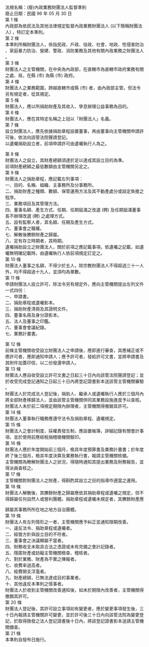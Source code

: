 法規名稱：(廢)內政業務財團法人監督準則  
廢止日期：民國 96 年 05 月 30 日  
第 1 條  
內政部為依民法及其他法律規定監督內政業務財團法人 (以下簡稱財團法  
人) ，特訂定本準則。  
第 2 條  
本準則所稱財團法人，係指民政、戶政、役政、社會、地政、性侵害防治  
、家庭暴力防治、營建、警政、消防業務及其他有關內政業務之財團法人  
。  
第 3 條  
財團法人之主管機關，在中央為內政部，在直轄市為直轄市政府業務有關  
之處、局，在縣 (市) 為縣 (市) 政府。  
第 4 條  
財團法人之業務範圍，跨越直轄市或縣 (市) 者，由內政部主管。但法令  
另有規定者，從其規定。  
第 5 條  
財團法人，應以所捐助財產及其收入、孳息辦理公益事務為目的。  
第 6 條  
財團法人，應在其特定名稱之上冠以「財團法人」名義。  
第 7 條  
設立財團法人，應先依據捐助章程設置董事，再由董事向主管機關申請許  
可後，依法向該管法院聲請登記。  
以遺囑捐助設立者，前項申請許可由遺囑執行人為之。  


第 8 條  
財團法人之設立，其財產總額須達於足以達成其設立目的為準。  
前項財產總額之最低數額由主管機關另定之。  
第 9 條  
財團法人之捐助章程，應記載左列事項：  
一、目的、名稱、組織、主事務所及分事務所。  
二、捐助財產之種類、數額、保管運用方法及其不動產處分或設定負擔之  
程序。  
三、業務項目及其管理方法。  
四、董事名額、產生方式、任期、任期屆滿之改選 (聘) 及任期屆滿董事  
長不辦理改選 (聘) 之處理方式。  
五、設有監察人者，其名額、任期及產生方式。  
六、董事會之職權。  
七、解散後賸餘財產之歸屬。  
八、定有存立時期者，其時期。  
遺囑捐助設立之財團法人，關於前項之應記載事項，依遺囑之記載，如遺  
囑無明確記載時，由遺囑執行人依前項規定訂定之。  
第 10 條  
財團法人董事之名額，不得少於五人，除宗教財團法人不得超過三十一人  
外，均不得超過十九人，並須均為單數。  
第 11 條  
申請財團法人設立許可，除法令另有規定外，應向主管機關提出左列文件  
一式四份：  
一、申請書。  
二、捐助章程或遺囑影本。  
三、捐助財產清冊及其證明文件。  
四、董事名冊及身分證影本。  
五、法人及董事之印鑑。  
六、董事會會議紀錄。  
七、業務計畫書。  


第 12 條  
前條主管機關收受設立財團法人之申請後，應即進行審查，其應補正或不  
應許可者，應即通知申請人；應予許可者，發給許可文書，並將申請書及  
其附件加蓋印信，以二份發還申請人。  
第 13 條  
財團法人應自收受設立許可文書之日起三十日內向該管法院聲請登記；並  
於收受完成登記通知之日起三十日內將登記證書影本送該管主管機關審驗  
。  
財團法人於完成法人登記後，捐助人、繼承人或遺囑執行人應於三個月內  
將全部財產移歸法人，並由該管主管機關併同其業務設施進度予以查核。  
財團法人未於前二項規定期限內辦理者，主管機關得撤銷其許可。  
第 14 條  
財團法人董事執行職務應遵守法令及捐助章程、遺囑規定。  
第 15 條  
財團法人之會計制度，採權責發生制，應設置帳簿，詳細記錄有關會計事  
項，並於使用前應經稅捐稽徵機關驗印。  
第 16 條  
財團法人應於年度開始前三個月，檢具年度預算書及業務計畫書；於年度  
終了後三個月，檢具年度決算及業務執行書，報請主管機關核備。  
主管機關為瞭解財團法人之狀況，得隨時通知其提出業務及財務報告，並  
得派員查核之。  
第 17 條  
主管機關對財團法人之財產，得斟酌其設立之目的指導作適當之運用。  
第 18 條  
財團法人解散後，其賸餘財產之歸屬應依其捐助章程或遺囑之規定，但不  
得歸屬任何自然人或營利團體。捐助章程或遺囑未規定者，其賸餘財產應  


歸屬其事務所所在地之地方自治團體。  
第 19 條  
財團法人有左列情形之一者，主管機關應予糾正並通知限期改善。  
一、違反法令、捐助章程或遺囑者。  
二、經營方針與設立目的不符者。  
三、董事會之決議顯屬不當者。  
四、財務收支未取具合法之憑證或未有完備之會計記錄者。  
五、隱匿財產或妨礙主管機關檢查、稽核者。  
六、對於業務、財產為不實之陳報者。  
七、收費率過高者。  
八、經費開支浮濫者。  
九、財產總額，已無法達成目的事業者。  
十、其他違反本準則之情事者。  
財團法人於收到主管機關改善通知後，如未於期限內改善者，主管機關得  
撤銷其許可。  
第 20 條  
財團法人登記後，其許可設立事項如有變更者，應於變更事項發生後，三  
十日內報請主管機關許可變更，並於許可後三十日內向該管法院為變更登  
記，於取得換發之法人登記證書後十日內，將該登記證書影本送請主管機  
關備查。  
第 21 條  
本準則自發布日施行。  


